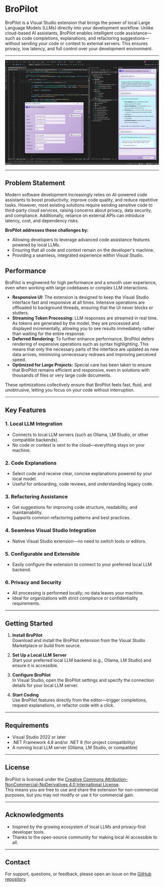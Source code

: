 # BroPilot

BroPilot is a Visual Studio extension that brings the power of local Large Language Models (LLMs) directly into your development workflow. Unlike cloud-based AI assistants, BroPilot enables intelligent code assistance—such as code completions, explanations, and refactoring suggestions—without sending your code or context to external servers. This ensures privacy, low latency, and full control over your development environment.

---

![screenshot](https://github.com/Ericvf/BroPilot/blob/main/screenshot.png)

---

## Problem Statement

Modern software development increasingly relies on AI-powered code assistants to boost productivity, improve code quality, and reduce repetitive tasks. However, most existing solutions require sending sensitive code to third-party cloud services, raising concerns about privacy, data security, and compliance. Additionally, reliance on external APIs can introduce latency, cost, and dependency risks.

**BroPilot addresses these challenges by:**
- Allowing developers to leverage advanced code assistance features powered by local LLMs.
- Ensuring that all code and context remain on the developer's machine.
- Providing a seamless, integrated experience within Visual Studio.

## Performance

BroPilot is engineered for high performance and a smooth user experience, even when working with large codebases or complex LLM interactions.

- **Responsive UI:** The extension is designed to keep the Visual Studio interface fast and responsive at all times. Intensive operations are offloaded to background threads, ensuring that the UI never blocks or stutters.
- **Streaming Token Processing:** LLM responses are streamed in real time. As tokens are generated by the model, they are processed and displayed incrementally, allowing you to see results immediately rather than waiting for the entire response.
- **Deferred Rendering:** To further enhance performance, BroPilot defers rendering of expensive operations such as syntax highlighting. This means that only the necessary parts of the interface are updated as new data arrives, minimizing unnecessary redraws and improving perceived speed.
- **Optimized for Large Projects:** Special care has been taken to ensure that BroPilot remains efficient and responsive, even in solutions with thousands of files or very large code documents.

These optimizations collectively ensure that BroPilot feels fast, fluid, and unobtrusive, letting you focus on your code without interruption.


---

## Key Features

### 1. **Local LLM Integration**
- Connects to local LLM servers (such as Ollama, LM Studio, or other compatible backends).
- No code or context is sent to the cloud—everything stays on your machine.

### 2. **Code Explanations**
- Select code and receive clear, concise explanations powered by your local model.
- Useful for onboarding, code reviews, and understanding legacy code.

### 3. **Refactoring Assistance**
- Get suggestions for improving code structure, readability, and maintainability.
- Supports common refactoring patterns and best practices.

### 4. **Seamless Visual Studio Integration**
- Native Visual Studio extension—no need to switch tools or editors.

### 5. **Configurable and Extensible**
- Easily configure the extension to connect to your preferred local LLM backend.

### 6. **Privacy and Security**
- All processing is performed locally; no data leaves your machine.
- Ideal for organizations with strict compliance or confidentiality requirements.

---

## Getting Started

1. **Install BroPilot**  
   Download and install the BroPilot extension from the Visual Studio Marketplace or build from source.

2. **Set Up a Local LLM Server**  
   Start your preferred local LLM backend (e.g., Ollama, LM Studio) and ensure it is accessible.

3. **Configure BroPilot**  
   In Visual Studio, open the BroPilot settings and specify the connection details for your local LLM server.

4. **Start Coding**  
   Use BroPilot features directly from the editor—trigger completions, request explanations, or refactor code with a click.

---

## Requirements

- Visual Studio 2022 or later
- .NET Framework 4.8 and/or .NET 8 (for project compatibility)
- A running local LLM server (Ollama, LM Studio, or compatible)

---

## License

BroPilot is licensed under the [Creative Commons Attribution-NonCommercial-NoDerivatives 4.0 International License](LICENSE).  
This means you are free to use and share the extension for non-commercial purposes, but you may not modify or use it for commercial gain.

---

## Acknowledgments

- Inspired by the growing ecosystem of local LLMs and privacy-first developer tools.
- Thanks to the open-source community for making local AI accessible to all.

---

## Contact

For support, questions, or feedback, please open an issue on the [GitHub repository](https://github.com/Ericvf/BroPilot).

